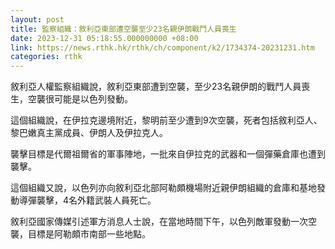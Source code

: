 ```yaml
---
layout: post
title: 監察組織：敘利亞東部遭空襲至少23名親伊朗戰鬥人員喪生
date: 2023-12-31 05:18:55.000000000 +08:00
link: https://news.rthk.hk/rthk/ch/component/k2/1734374-20231231.htm
categories: rthk
---
```


敘利亞人權監察組織說，敘利亞東部遭到空襲，至少23名親伊朗的戰鬥人員喪生，空襲很可能是以色列發動。

這個組織說，在伊拉克邊境附近，黎明前至少遭到9次空襲，死者包括敘利亞人、黎巴嫩真主黨成員、伊朗人及伊拉克人。

襲擊目標是代爾祖爾省的軍事陣地，一批來自伊拉克的武器和一個彈藥倉庫也遭到襲擊。

這個組織又說，以色列亦向敘利亞北部阿勒頗機場附近親伊朗組織的倉庫和基地發動導彈襲擊，4名外籍武裝人員死亡。

敘利亞國家傳媒引述軍方消息人士說，在當地時間下午，以色列敵軍發動一次空襲，目標是阿勒頗市南部一些地點。
